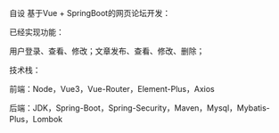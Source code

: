 自设 基于Vue + SpringBoot的网页论坛开发：

已经实现功能：

用户登录、查看、修改；文章发布、查看、修改、删除；

技术栈：

前端：Node，Vue3，Vue-Router，Element-Plus，Axios

后端：JDK，Spring-Boot，Spring-Security，Maven，Mysql，Mybatis-Plus，Lombok
